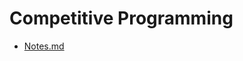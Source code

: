 # Competitive Programming

- [Notes.md](https://github.com/manu-chroma/cp/blob/master/learning/notes.md)
